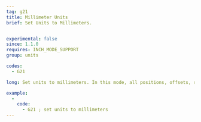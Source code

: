 ```yaml
---
tag: g21
title: Millimeter Units
brief: Set Units to Millimeters.


experimental: false
since: 1.1.0
requires: INCH_MODE_SUPPORT
group: units

codes:
  - G21

long: Set units to millimeters. In this mode, all positions, offsets, rates, accelerations, etc., specified in GCode parameters are interpreted as millimeters.

example:
  -
    code:
      - G21 ; set units to millimeters
---
```

